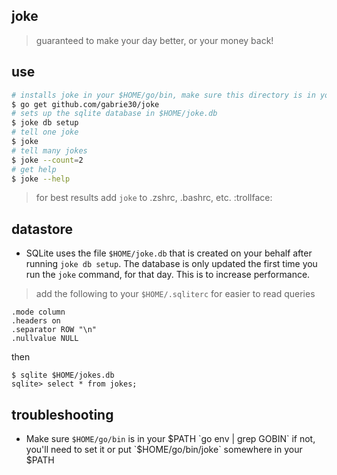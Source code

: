 ## joke

> guaranteed to make your day better, or your money back!

## use

```bash
# installs joke in your $HOME/go/bin, make sure this directory is in your $PATH
$ go get github.com/gabrie30/joke
# sets up the sqlite database in $HOME/joke.db
$ joke db setup
# tell one joke
$ joke
# tell many jokes
$ joke --count=2
# get help
$ joke --help
```

> for best results add `joke` to .zshrc, .bashrc, etc.  :trollface:

## datastore

- SQLite uses the file `$HOME/joke.db` that is created on your behalf after running `joke db setup`. The database is only updated the first time you run the `joke` command, for that day. This is to increase performance.

> add the following to your `$HOME/.sqliterc` for easier to read queries
```
.mode column
.headers on
.separator ROW "\n"
.nullvalue NULL
```
then
```
$ sqlite $HOME/jokes.db
sqlite> select * from jokes;
```

## troubleshooting

- Make sure `$HOME/go/bin` is in your $PATH `go env | grep GOBIN` if not, you'll need to set it or put `$HOME/go/bin/joke` somewhere in your $PATH
